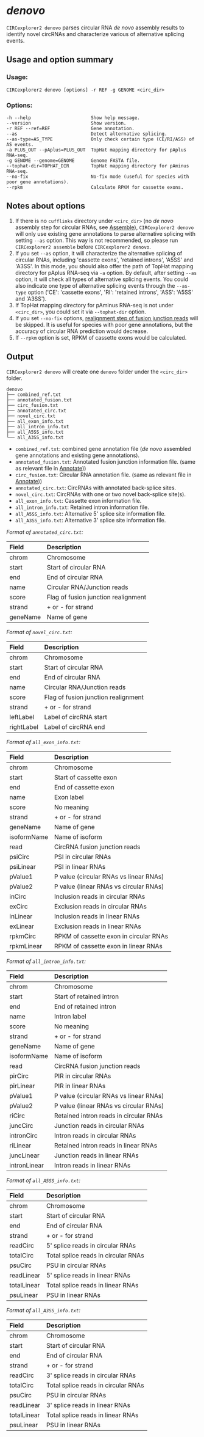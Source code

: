 # *denovo*

`CIRCexplorer2 denovo` parses circular RNA *de novo* assembly results to identify novel circRNAs and characterize various of alternative splicing events.

## Usage and option summary

### Usage:

```
CIRCexplorer2 denovo [options] -r REF -g GENOME <circ_dir>
```

### Options:

```
-h --help                      Show help message.
--version                      Show version.
-r REF --ref=REF               Gene annotation.
--as                           Detect alternative splicing.
--as-type=AS_TYPE              Only check certain type (CE/RI/ASS) of AS events.
-a PLUS_OUT --pAplus=PLUS_OUT  TopHat mapping directory for pAplus RNA-seq.
-g GENOME --genome=GENOME      Genome FASTA file.
--tophat-dir=TOPHAT_DIR        TopHat mapping directory for pAminus RNA-seq.
--no-fix                       No-fix mode (useful for species with poor gene annotations).
--rpkm                         Calculate RPKM for cassette exons.
```

## Notes about options

1. If there is no `cufflinks` directory under `<circ_dir>` (no *de novo* assembly step for circular RNAs, see [Assemble](../modules/assemble.md)), `CIRCexplorer2 denovo` will only use existing gene annotations to parse alternative splicing with setting `--as` option. This way is not recommended, so please run `CIRCexplorer2 assemble` before `CIRCexplorer2 denovo`.
2. If you set `--as` option, it will characterize the alternative splicing of circular RNAs, including 'cassette exons', 'retained introns', 'A5SS' and 'A3SS'. In this mode, you should also offer the path of TopHat mapping directory for pAplus RNA-seq via `-a` option. By default, after setting `--as` option, it will check all types of alternative splicing events. You could also indicate one type of alternative splicing events through the `--as-type` option ('CE': 'cassette exons', 'RI': 'retained introns', 'ASS': 'A5SS' and 'A3SS').
3. If TopHat mapping directory for pAminus RNA-seq is not under `<circ_dir>`, you could set it via `--tophat-dir` option.
4. If you set `--no-fix` options, [realignment step of fusion junction reads](http://www.sciencedirect.com/science/article/pii/S0092867414011118) will be skipped. It is useful for species with poor gene annotations, but the accuracy of circular RNA prediction would decrease.
5. If `--rpkm` option is set, RPKM of cassette exons would be calculated.

## Output

`CIRCexplorer2 denovo` will create one `denovo` folder under the `<circ_dir>` folder.

```
denovo
├── combined_ref.txt
├── annotated_fusion.txt
├── circ_fusion.txt
├── annotated_circ.txt
├── novel_circ.txt
├── all_exon_info.txt
├── all_intron_info.txt
├── all_A5SS_info.txt
└── all_A3SS_info.txt
```

* `combined_ref.txt`: combined gene annotation file (*de novo* assembled gene annotations and existing gene annotations).
* `annotated_fusion.txt`: Annotated fusion junction information file. (same as relevant file in [Annotate](../modules/annotate.md)))
* `circ_fusion.txt`: Circular RNA annotation file. (same as relevant file in [Annotate](../modules/annotate.md)))
* `annotated_circ.txt`: CircRNAs with annotated back-splice sites.
* `novel_circ.txt`: CircRNAs with one or two novel back-splice site(s).
* `all_exon_info.txt`: Cassette exon information file.
* `all_intron_info.txt`: Retained intron information file.
* `all_A5SS_info.txt`: Alternative 5' splice site information file.
* `all_A3SS_info.txt`: Alternative 3' splice site information file.

*Format of `annotated_circ.txt`:*

| Field       | Description                           |
| :---------- | :------------------------------------ |
| chrom       | Chromosome                            |
| start       | Start of circular RNA                 |
| end         | End of circular RNA                   |
| name        | Circular RNA/Junction reads           |
| score       | Flag of fusion junction realignment   |
| strand      | + or - for strand                     |
| geneName    | Name of gene                          |

*Format of `novel_circ.txt`:*

| Field       | Description                           |
| :---------- | :------------------------------------ |
| chrom       | Chromosome                            |
| start       | Start of circular RNA                 |
| end         | End of circular RNA                   |
| name        | Circular RNA/Junction reads           |
| score       | Flag of fusion junction realignment   |
| strand      | + or - for strand                     |
| leftLabel   | Label of circRNA start                |
| rightLabel  | Label of circRNA end                  |

*Format of `all_exon_info.txt`:*

| Field       | Description                           |
| :---------- | :------------------------------------ |
| chrom       | Chromosome                            |
| start       | Start of cassette exon                |
| end         | End of cassette exon                  |
| name        | Exon label                            |
| score       | No meaning                            |
| strand      | + or - for strand                     |
| geneName    | Name of gene                          |
| isoformName | Name of isoform                       |
| read        | CircRNA fusion junction reads         |
| psiCirc     | PSI in circular RNAs                  |
| psiLinear   | PSI in linear RNAs                    |
| pValue1     | P value (circular RNAs vs linear RNAs)|
| pValue2     | P value (linear RNAs vs circular RNAs)|
| inCirc      | Inclusion reads in circular RNAs      |
| exCirc      | Exclusion reads in circular RNAs      |
| inLinear    | Inclusion reads in linear RNAs        |
| exLinear    | Exclusion reads in linear RNAs        |
| rpkmCirc    | RPKM of cassette exon in circular RNAs|
| rpkmLinear  | RPKM of cassette exon in linear RNAs  |

*Format of `all_intron_info.txt`:*

| Field       | Description                           |
| :---------- | :------------------------------------ |
| chrom       | Chromosome                            |
| start       | Start of retained intron              |
| end         | End of retained intron                |
| name        | Intron label                          |
| score       | No meaning                            |
| strand      | + or - for strand                     |
| geneName    | Name of gene                          |
| isoformName | Name of isoform                       |
| read        | CircRNA fusion junction reads         |
| pirCirc     | PIR in circular RNAs                  |
| pirLinear   | PIR in linear RNAs                    |
| pValue1     | P value (circular RNAs vs linear RNAs)|
| pValue2     | P value (linear RNAs vs circular RNAs)|
| riCirc      | Retained intron reads in circular RNAs|
| juncCirc    | Junction reads in circular RNAs       |
| intronCirc  | Intron reads in circular RNAs         |
| riLinear    | Retained intron reads in linear RNAs  |
| juncLinear  | Junction reads in linear RNAs         |
| intronLinear| Intron reads in linear RNAs           |

*Format of `all_A5SS_info.txt`:*

| Field       | Description                           |
| :---------- | :------------------------------------ |
| chrom       | Chromosome                            |
| start       | Start of circular RNA                 |
| end         | End of circular RNA                   |
| strand      | + or - for strand                     |
| readCirc    | 5' splice reads in circular RNAs      |
| totalCirc   | Total splice reads in circular RNAs   |
| psuCirc     | PSU in circular RNAs                  |
| readLinear  | 5' splice reads in linear RNAs        |
| totalLinear | Total splice reads in linear RNAs     |
| psuLinear   | PSU in linear RNAs                    |

*Format of `all_A3SS_info.txt`:*

| Field       | Description                           |
| :---------- | :------------------------------------ |
| chrom       | Chromosome                            |
| start       | Start of circular RNA                 |
| end         | End of circular RNA                   |
| strand      | + or - for strand                     |
| readCirc    | 3' splice reads in circular RNAs      |
| totalCirc   | Total splice reads in circular RNAs   |
| psuCirc     | PSU in circular RNAs                  |
| readLinear  | 3' splice reads in linear RNAs        |
| totalLinear | Total splice reads in linear RNAs     |
| psuLinear   | PSU in linear RNAs                    |
